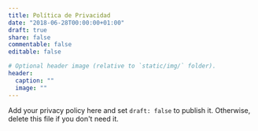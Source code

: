 ```yaml
---
title: Política de Privacidad
date: "2018-06-28T00:00:00+01:00"
draft: true
share: false
commentable: false
editable: false

# Optional header image (relative to `static/img/` folder).
header:
  caption: ""
  image: ""
---
```


Add your privacy policy here and set `draft: false` to publish it. Otherwise, delete this file if you don't need it.
